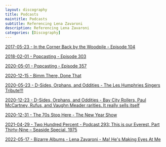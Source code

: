 ```yaml
---
layout: discography
title: Podcasts
maintitle: Podcasts
subtitle: Referencing Lena Zavaroni
description: Referencing Lena Zavaroni
categories: [Discography]
---
```


<a href="/discography/podcasts/2017-05-23-in-the-corner-back-by-the-woodpile">2017-05-23 - In the Corner Back by the Woodpile - Episode 104</a>

<a href="/discography/podcasts/2018-02-01-popcasting303">2018-02-01 - Popcasting - Episode 303</a>

<a href="/discography/podcasts/2020-05-01-popcasting357">2020-05-01 - Popcasting - Episode 357</a>

<a href="/discography/podcasts/2020-12-15-bimm-there-done-that">2020-12-15 - Bimm There, Done That</a>

<a href="/discography/podcasts/2020-05-23-d-sides-orphans-and-oddities">2020-05-23 - D-Sides, Orphans, and Oddities - The Les Humphries Singers Tribute!!!</a>

<a href="/discography/podcasts/2020-12-23-d-sides-orphans-and-oddities">2020-12-23 - D-Sides, Orphans, and Oddities - Bay City Rollers, Paul McCartney, Rufus, and Vaughn Meader rarities. It really sells itself</a>

<a href="/discography/podcasts/2020-12-31-the-70s-stop-here">2020-12-31 - The 70s Stop Here - The New Year Show</a>

<a href="/discography/podcasts/2021-04-29-two-hundred-percent">2021-04-29 - Two Hundred Percent - Podcast 293: This is our Everest, Part Thirty-Nine – Seaside Special, 1975</a>

<a href="/discography/podcasts/2022-05-17-bizarre-albums">2022-05-17 - Bizarre Albums - Lena Zavaroni - Ma! He's Making Eyes At Me</a>

